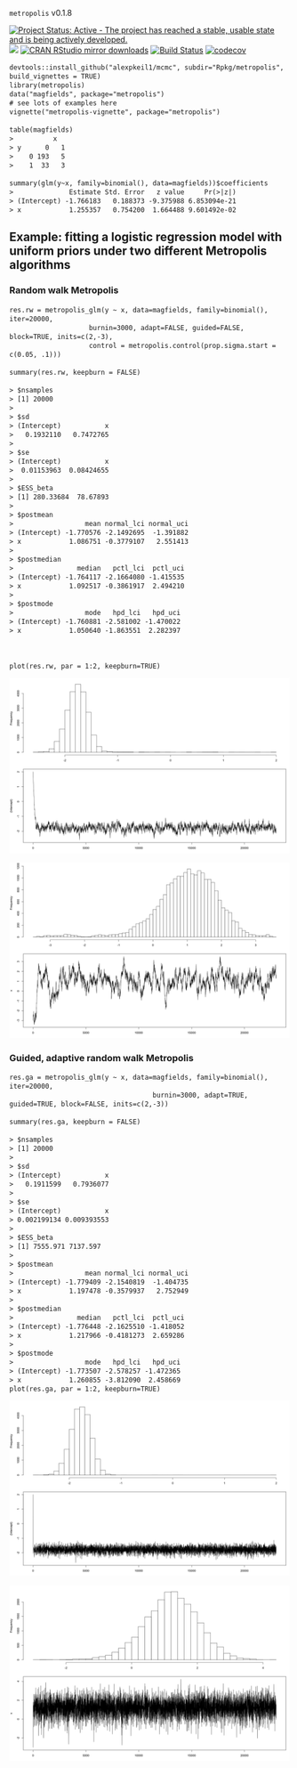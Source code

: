 `metropolis` v0.1.8

[![Project Status: Active - The project has reached a stable, usable state and is being actively developed.](http://www.repostatus.org/badges/latest/active.svg)](http://www.repostatus.org/#active) [![](http://www.r-pkg.org/badges/version/metropolis)](http://www.r-pkg.org/pkg/metropolis)
[![CRAN RStudio mirror downloads](http://cranlogs.r-pkg.org/badges/metropolis)](http://www.r-pkg.org/pkg/metropolis) [![Build Status](https://travis-ci.com/alexpkeil1/mcmc.svg?branch=master)](https://travis-ci.com/alexpkeil1/mcmc) [![codecov](https://codecov.io/gh/alexpkeil1/mcmc/branch/master/graph/badge.svg)](https://codecov.io/gh/alexpkeil1/mcmc)

    devtools::install_github("alexpkeil1/mcmc", subdir="Rpkg/metropolis", build_vignettes = TRUE)
    library(metropolis)
    data("magfields", package="metropolis")
    # see lots of examples here
    vignette("metropolis-vignette", package="metropolis")

    table(magfields)
    >          x
    > y      0   1
    >    0 193   5
    >    1  33   3

    summary(glm(y~x, family=binomial(), data=magfields))$coefficients
    >              Estimate Std. Error   z value     Pr(>|z|)
    > (Intercept) -1.766183   0.188373 -9.375988 6.853094e-21
    > x            1.255357   0.754200  1.664488 9.601492e-02
  
## Example: fitting a logistic regression model with uniform priors under two different Metropolis algorithms

### Random walk Metropolis
    res.rw = metropolis_glm(y ~ x, data=magfields, family=binomial(), iter=20000, 
                        burnin=3000, adapt=FALSE, guided=FALSE, block=TRUE, inits=c(2,-3), 
                        control = metropolis.control(prop.sigma.start = c(0.05, .1)))
    
    summary(res.rw, keepburn = FALSE)
    
    > $nsamples
    > [1] 20000
    > 
    > $sd
    > (Intercept)           x 
    >   0.1932110   0.7472765 
    > 
    > $se
    > (Intercept)           x 
    >  0.01153963  0.08424655 
    > 
    > $ESS_beta
    > [1] 280.33684  78.67893
    > 
    > $postmean
    >                  mean normal_lci normal_uci
    > (Intercept) -1.770576 -2.1492695  -1.391882
    > x            1.086751 -0.3779107   2.551413
    > 
    > $postmedian
    >                median   pctl_lci  pctl_uci
    > (Intercept) -1.764117 -2.1664080 -1.415535
    > x            1.092517 -0.3861917  2.494210
    > 
    > $postmode
    >                  mode   hpd_lci   hpd_uci
    > (Intercept) -1.760881 -2.581002 -1.470022
    > x            1.050640 -1.863551  2.282397
    

    
    plot(res.rw, par = 1:2, keepburn=TRUE)

![RW1](fig/random_walkb0.png)

![RW2](fig/random_walkb1.png)

### Guided, adaptive random walk Metropolis
    res.ga = metropolis_glm(y ~ x, data=magfields, family=binomial(), iter=20000, 
                                        burnin=3000, adapt=TRUE, guided=TRUE, block=FALSE, inits=c(2,-3))
    
    summary(res.ga, keepburn = FALSE)
    
    > $nsamples
    > [1] 20000
    > 
    > $sd
    > (Intercept)           x 
    >   0.1911599   0.7936077 
    > 
    > $se
    > (Intercept)           x 
    > 0.002199134 0.009393553 
    > 
    > $ESS_beta
    > [1] 7555.971 7137.597
    > 
    > $postmean
    >                  mean normal_lci normal_uci
    > (Intercept) -1.779409 -2.1540819  -1.404735
    > x            1.197478 -0.3579937   2.752949
    > 
    > $postmedian
    >                median   pctl_lci  pctl_uci
    > (Intercept) -1.776448 -2.1625510 -1.418052
    > x            1.217966 -0.4181273  2.659286
    > 
    > $postmode
    >                  mode   hpd_lci   hpd_uci
    > (Intercept) -1.773507 -2.578257 -1.472365
    > x            1.260855 -3.812090  2.458669
    plot(res.ga, par = 1:2, keepburn=TRUE)

![AG1](fig/adaptive_guidedb0.png)

![AG2](fig/adaptive_guidedb1.png)
